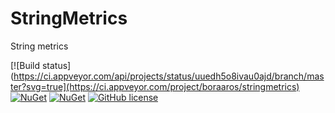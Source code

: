 # StringMetrics
String metrics

[![Build status](https://ci.appveyor.com/api/projects/status/uuedh5o8ivau0ajd/branch/master?svg=true](https://ci.appveyor.com/project/boraaros/stringmetrics)
[![NuGet](https://img.shields.io/nuget/v/StringMetrics.svg)](https://www.nuget.org/packages/StringMetrics)
[![NuGet](https://img.shields.io/nuget/dt/StringMetrics.svg)](https://github.com/boraaros/StringMetrics)
[![GitHub license](https://img.shields.io/badge/license-MIT-blue.svg)](https://github.com/boraaros/StringMetrics/blob/master/LICENSE)
